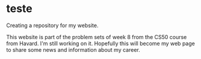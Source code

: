 # teste

Creating a repository for my website.

This website is part of the problem sets of week 8 from the CS50 course from Havard. I'm still working on it.
Hopefully this will become my web page to share some news and information about my career.
